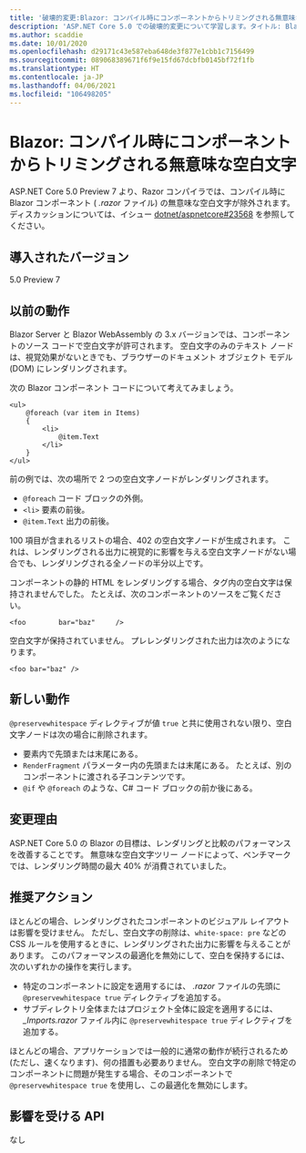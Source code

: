 ```yaml
---
title: '破壊的変更:Blazor: コンパイル時にコンポーネントからトリミングされる無意味な空白文字'
description: 'ASP.NET Core 5.0 での破壊的変更について学習します。タイトル: Blazor:コンパイル時にコンポーネントからトリミングされる無意味な空白文字'
ms.author: scaddie
ms.date: 10/01/2020
ms.openlocfilehash: d29171c43e587eba648de3f877e1cbb1c7156499
ms.sourcegitcommit: 089068389671f6f9e15fd67dcbfb0145bf72f1fb
ms.translationtype: HT
ms.contentlocale: ja-JP
ms.lasthandoff: 04/06/2021
ms.locfileid: "106498205"
---
```

# <a name="blazor-insignificant-whitespace-trimmed-from-components-at-compile-time"></a>Blazor: コンパイル時にコンポーネントからトリミングされる無意味な空白文字

ASP.NET Core 5.0 Preview 7 より、Razor コンパイラでは、コンパイル時に Blazor コンポーネント ( *.razor* ファイル) の無意味な空白文字が除外されます。 ディスカッションについては、イシュー [dotnet/aspnetcore#23568](https://github.com/dotnet/aspnetcore/issues/23568) を参照してください。

## <a name="version-introduced"></a>導入されたバージョン

5.0 Preview 7

## <a name="old-behavior"></a>以前の動作

Blazor Server と Blazor WebAssembly の 3.x バージョンでは、コンポーネントのソース コードで空白文字が許可されます。 空白文字のみのテキスト ノードは、視覚効果がないときでも、ブラウザーのドキュメント オブジェクト モデル (DOM) にレンダリングされます。

次の Blazor コンポーネント コードについて考えてみましょう。

```razor
<ul>
    @foreach (var item in Items)
    {
        <li>
            @item.Text
        </li>
    }
</ul>
```

前の例では、次の場所で 2 つの空白文字ノードがレンダリングされます。

* `@foreach` コード ブロックの外側。
* `<li>` 要素の前後。
* `@item.Text` 出力の前後。

100 項目が含まれるリストの場合、402 の空白文字ノードが生成されます。 これは、レンダリングされる出力に視覚的に影響を与える空白文字ノードがない場合でも、レンダリングされる全ノードの半分以上です。

コンポーネントの静的 HTML をレンダリングする場合、タグ内の空白文字は保持されませんでした。 たとえば、次のコンポーネントのソースをご覧ください。

```razor
<foo        bar="baz"     />
```

空白文字が保持されていません。 プレレンダリングされた出力は次のようになります。

```razor
<foo bar="baz" />
```

## <a name="new-behavior"></a>新しい動作

`@preservewhitespace` ディレクティブが値 `true` と共に使用されない限り、空白文字ノードは次の場合に削除されます。

* 要素内で先頭または末尾にある。
* `RenderFragment` パラメーター内の先頭または末尾にある。 たとえば、別のコンポーネントに渡される子コンテンツです。
* `@if` や `@foreach` のような、C# コード ブロックの前か後にある。

## <a name="reason-for-change"></a>変更理由

ASP.NET Core 5.0 の Blazor の目標は、レンダリングと比較のパフォーマンスを改善することです。 無意味な空白文字ツリー ノードによって、ベンチマークでは、レンダリング時間の最大 40% が消費されていました。

## <a name="recommended-action"></a>推奨アクション

ほとんどの場合、レンダリングされたコンポーネントのビジュアル レイアウトは影響を受けません。 ただし、空白文字の削除は、`white-space: pre` などの CSS ルールを使用するときに、レンダリングされた出力に影響を与えることがあります。 このパフォーマンスの最適化を無効にして、空白を保持するには、次のいずれかの操作を実行します。

* 特定のコンポーネントに設定を適用するには、 *.razor* ファイルの先頭に `@preservewhitespace true` ディレクティブを追加する。
* サブディレクトリ全体またはプロジェクト全体に設定を適用するには、 *_Imports.razor* ファイル内に `@preservewhitespace true` ディレクティブを追加する。

ほとんどの場合、アプリケーションでは一般的に通常の動作が続行されるため (ただし、速くなります)、何の措置も必要ありません。 空白文字の削除で特定のコンポーネントに問題が発生する場合、そのコンポーネントで `@preservewhitespace true` を使用し、この最適化を無効にします。

## <a name="affected-apis"></a>影響を受ける API

なし

<!--

### Category

ASP.NET Core

### Affected APIs

Not detectable via API analysis

-->
